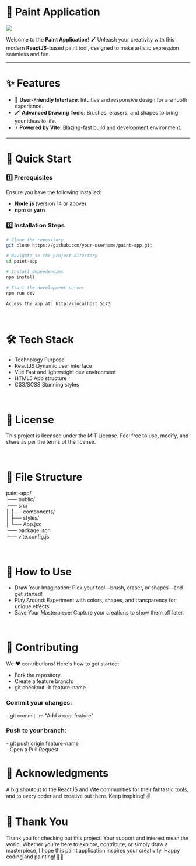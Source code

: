 # 🎨 Paint Application

<a href="https://paint-pied.vercel.app/"><img src="https://github.com/user-attachments/assets/46be31a8-42c5-4604-8048-8a395e16733d"/></a>

Welcome to the **Paint Application**! 🖌️ Unleash your creativity with this modern **ReactJS**-based paint tool, designed to make artistic expression seamless and fun.

---

# ✨ Features
- 🌟 **User-Friendly Interface**: Intuitive and responsive design for a smooth experience.
- 🖍️ **Advanced Drawing Tools**: Brushes, erasers, and shapes to bring your ideas to life.
- ⚡ **Powered by Vite**: Blazing-fast build and development environment.

---

# 🚀 Quick Start

### 1️⃣ Prerequisites
Ensure you have the following installed:
- **Node.js** (version 14 or above)
- **npm** or **yarn**

### 2️⃣ Installation Steps
```bash
# Clone the repository
git clone https://github.com/your-username/paint-app.git

# Navigate to the project directory
cd paint-app

# Install dependencies
npm install

# Start the development server
npm run dev

Access the app at: http://localhost:5173
```
<br/>

# 🛠️ Tech Stack
- Technology	Purpose<br/>
- ReactJS	Dynamic user interface<br/>
- Vite	Fast and lightweight dev environment<br/>
- HTML5	App structure<br/>
- CSS/SCSS	Stunning styles<br/>

<br/>

# 📜 License
This project is licensed under the MIT License. Feel free to use, modify, and share as per the terms of the license.

<br/>

# 📂 File Structure
paint-app/<br/>
├── public/</br>
├── src/<br/>
│   ├── components/   
│   ├── styles/       
│   └── App.jsx        
├── package.json  
└── vite.config.js  

<br/>

# 🎯 How to Use
- Draw Your Imagination: Pick your tool—brush, eraser, or shapes—and get started!<br/>
- Play Around: Experiment with colors, shapes, and transparency for unique effects.<br/>
- Save Your Masterpiece: Capture your creations to show them off later.<br/>

<br/>

# 🤝 Contributing
We ❤️ contributions! Here's how to get started:
- Fork the repository.<br/>
- Create a feature branch:<br/>
- git checkout -b feature-name
<h3>Commit your changes:</h3>
- git commit -m "Add a cool feature"
<h3>Push to your branch:</h3>
- git push origin feature-name<br/>
- Open a Pull Request.




# 🌟 Acknowledgments
A big shoutout to the ReactJS and Vite communities for their fantastic tools, and to every coder and creative out there. Keep inspiring! ✌️





# 🙏 Thank You
Thank you for checking out this project! Your support and interest mean the world. Whether you're here to explore, contribute, or simply draw a masterpiece, I hope this paint application inspires your creativity. Happy coding and painting! 🎨✨
